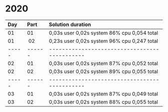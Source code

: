 # 2020

| Day | Part | Solution duration                           |
|:----|:-----|:--------------------------------------------|
| 01  | 01   | 0,03s user 0,02s system 86% cpu 0,054 total |
| 01  | 02   | 0,23s user 0,02s system 96% cpu 0,247 total |
|-----|------|---------------------------------------------|
| 02  | 01   | 0,03s user 0,02s system 87% cpu 0,052 total |
| 02  | 02   | 0,03s user 0,02s system 89% cpu 0,055 total |
|-----|------|---------------------------------------------|
| 03  | 01   | 0,03s user 0,02s system 87% cpu 0,049 total |
| 03  | 02   | 0,03s user 0,02s system 88% cpu 0,055 total |